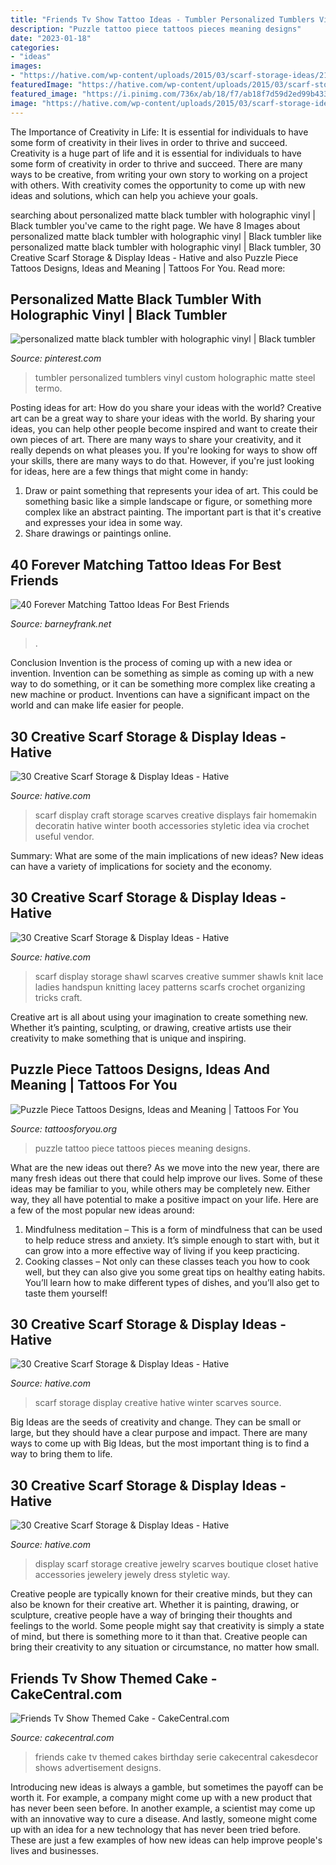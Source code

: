 ```yaml
---
title: "Friends Tv Show Tattoo Ideas - Tumbler Personalized Tumblers Vinyl Custom Holographic Matte Steel Termo"
description: "Puzzle tattoo piece tattoos pieces meaning designs"
date: "2023-01-18"
categories:
- "ideas"
images:
- "https://hative.com/wp-content/uploads/2015/03/scarf-storage-ideas/21-creative-scarf-storage-and-display-ideas.jpg"
featuredImage: "https://hative.com/wp-content/uploads/2015/03/scarf-storage-ideas/29-creative-scarf-storage-and-display-ideas.jpg"
featured_image: "https://i.pinimg.com/736x/ab/18/f7/ab18f7d59d2ed99b43330575a15b141f.jpg"
image: "https://hative.com/wp-content/uploads/2015/03/scarf-storage-ideas/19-creative-scarf-storage-and-display-ideas.jpg"
---
```



The Importance of Creativity in Life: It is essential for individuals to have some form of creativity in their lives in order to thrive and succeed.
Creativity is a huge part of life and it is essential for individuals to have some form of creativity in order to thrive and succeed. There are many ways to be creative, from writing your own story to working on a project with others. With creativity comes the opportunity to come up with new ideas and solutions, which can help you achieve your goals.

	

		
searching about personalized matte black tumbler with holographic vinyl | Black tumbler you've came to the right page. We have 8 Images about personalized matte black tumbler with holographic vinyl | Black tumbler like personalized matte black tumbler with holographic vinyl | Black tumbler, 30 Creative Scarf Storage &amp; Display Ideas - Hative and also Puzzle Piece Tattoos Designs, Ideas and Meaning | Tattoos For You. Read more:
		
    
## Personalized Matte Black Tumbler With Holographic Vinyl | Black Tumbler

<img loading=lazy src="https://i.pinimg.com/736x/ab/18/f7/ab18f7d59d2ed99b43330575a15b141f.jpg" onerror="this.onerror=null;this.src='https://tse4.mm.bing.net/th?id=OIP.OcydBUgsuHWL8mWMYmwCWgHaJ3&amp;pid=15.1';" alt="personalized matte black tumbler with holographic vinyl | Black tumbler">

_Source: pinterest.com_

>tumbler personalized tumblers vinyl custom holographic matte steel termo. 

	

Posting ideas for art: How do you share your ideas with the world?
Creative art can be a great way to share your ideas with the world. By sharing your ideas, you can help other people become inspired and want to create their own pieces of art. There are many ways to share your creativity, and it really depends on what pleases you. If you're looking for ways to show off your skills, there are many ways to do that. However, if you're just looking for ideas, here are a few things that might come in handy: 
1) Draw or paint something that represents your idea of art. This could be something basic like a simple landscape or figure, or something more complex like an abstract painting. The important part is that it's creative and expresses your idea in some way. 
2) Share drawings or paintings online.

    
## 40 Forever Matching Tattoo Ideas For Best Friends

<img loading=lazy src="http://www.barneyfrank.net/wp-content/uploads/2015/06/40-Forever-Matching-Tattoo-Ideas-For-Best-Friends-6.jpg" onerror="this.onerror=null;this.src='https://tse2.mm.bing.net/th?id=OIP.xeJ8HRv2j8IT9ckR3LFQxgHaJ6&amp;pid=15.1';" alt="40 Forever Matching Tattoo Ideas For Best Friends">

_Source: barneyfrank.net_

>. 

	

Conclusion
Invention is the process of coming up with a new idea or invention. Invention can be something as simple as coming up with a new way to do something, or it can be something more complex like creating a new machine or product. Inventions can have a significant impact on the world and can make life easier for people.

    
## 30 Creative Scarf Storage &amp; Display Ideas - Hative

<img loading=lazy src="https://hative.com/wp-content/uploads/2015/03/scarf-storage-ideas/19-creative-scarf-storage-and-display-ideas.jpg" onerror="this.onerror=null;this.src='https://tse4.mm.bing.net/th?id=OIP.PS0Rvr1SQB-GXuC5C1QHwwHaJ4&amp;pid=15.1';" alt="30 Creative Scarf Storage &amp; Display Ideas - Hative">

_Source: hative.com_

>scarf display craft storage scarves creative displays fair homemakin decoratin hative winter booth accessories styletic idea via crochet useful vendor. 

	

Summary: What are some of the main implications of new ideas?
New ideas can have a variety of implications for society and the economy.

    
## 30 Creative Scarf Storage &amp; Display Ideas - Hative

<img loading=lazy src="https://hative.com/wp-content/uploads/2015/03/scarf-storage-ideas/21-creative-scarf-storage-and-display-ideas.jpg" onerror="this.onerror=null;this.src='https://tse4.mm.bing.net/th?id=OIP.npvtAzNST_c6x7rgY7RB-gHaKS&amp;pid=15.1';" alt="30 Creative Scarf Storage &amp; Display Ideas - Hative">

_Source: hative.com_

>scarf display storage shawl scarves creative summer shawls knit lace ladies handspun knitting lacey patterns scarfs crochet organizing tricks craft. 

	

Creative art is all about using your imagination to create something new. Whether it’s painting, sculpting, or drawing, creative artists use their creativity to make something that is unique and inspiring.

    
## Puzzle Piece Tattoos Designs, Ideas And Meaning | Tattoos For You

<img loading=lazy src="http://www.tattoosforyou.org/wp-content/uploads/2013/11/Puzzle-Pieces-Tattoo.jpg" onerror="this.onerror=null;this.src='https://tse1.mm.bing.net/th?id=OIP.W1LU6MHmCLCMoNzTzGGy0QHaJ4&amp;pid=15.1';" alt="Puzzle Piece Tattoos Designs, Ideas and Meaning | Tattoos For You">

_Source: tattoosforyou.org_

>puzzle tattoo piece tattoos pieces meaning designs. 

	

What are the new ideas out there?
As we move into the new year, there are many fresh ideas out there that could help improve our lives. Some of these ideas may be familiar to you, while others may be completely new. Either way, they all have potential to make a positive impact on your life. Here are a few of the most popular new ideas around: 
1. Mindfulness meditation – This is a form of mindfulness that can be used to help reduce stress and anxiety. It’s simple enough to start with, but it can grow into a more effective way of living if you keep practicing. 
2. Cooking classes – Not only can these classes teach you how to cook well, but they can also give you some great tips on healthy eating habits. You’ll learn how to make different types of dishes, and you’ll also get to taste them yourself!

    
## 30 Creative Scarf Storage &amp; Display Ideas - Hative

<img loading=lazy src="https://hative.com/wp-content/uploads/2015/03/scarf-storage-ideas/4-creative-scarf-storage-and-display-ideas.jpg" onerror="this.onerror=null;this.src='https://tse3.mm.bing.net/th?id=OIP.rnm8gfVyBMAJM-78RhnqxwHaJ4&amp;pid=15.1';" alt="30 Creative Scarf Storage &amp; Display Ideas - Hative">

_Source: hative.com_

>scarf storage display creative hative winter scarves source. 

	

Big Ideas are the seeds of creativity and change. They can be small or large, but they should have a clear purpose and impact. There are many ways to come up with Big Ideas, but the most important thing is to find a way to bring them to life.

    
## 30 Creative Scarf Storage &amp; Display Ideas - Hative

<img loading=lazy src="https://hative.com/wp-content/uploads/2015/03/scarf-storage-ideas/29-creative-scarf-storage-and-display-ideas.jpg" onerror="this.onerror=null;this.src='https://tse2.mm.bing.net/th?id=OIP.9T2XyBj6h6HcDNLCGOAUZAHaMY&amp;pid=15.1';" alt="30 Creative Scarf Storage &amp; Display Ideas - Hative">

_Source: hative.com_

>display scarf storage creative jewelry scarves boutique closet hative accessories jewelery jewely dress styletic way. 

	

Creative people are typically known for their creative minds, but they can also be known for their creative art. Whether it is painting, drawing, or sculpture, creative people have a way of bringing their thoughts and feelings to the world. Some people might say that creativity is simply a state of mind, but there is something more to it than that. Creative people can bring their creativity to any situation or circumstance, no matter how small.

    
## Friends Tv Show Themed Cake - CakeCentral.com

<img loading=lazy src="https://cdn001.cakecentral.com/gallery/2016/11/900_friends-tv-show-themed-cake-922436AXXVX.jpg" onerror="this.onerror=null;this.src='https://tse1.mm.bing.net/th?id=OIP.l2Lf_koXhQV1aFPnj2Q6nwHaJ4&amp;pid=15.1';" alt="Friends Tv Show Themed Cake - CakeCentral.com">

_Source: cakecentral.com_

>friends cake tv themed cakes birthday serie cakecentral cakesdecor shows advertisement designs. 

	

Introducing new ideas is always a gamble, but sometimes the payoff can be worth it. For example, a company might come up with a new product that has never been seen before. In another example, a scientist may come up with an innovative way to cure a disease. And lastly, someone might come up with an idea for a new technology that has never been tried before. These are just a few examples of how new ideas can help improve people's lives and businesses.

